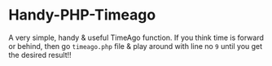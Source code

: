 # Handy-PHP-Timeago

A very simple, handy & useful TimeAgo function. If you think time is forward or behind, then go `timeago.php` file & play around with line no `9` until you get the desired result!!